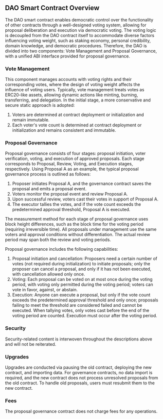 ## DAO Smart Contract Overview

The DAO smart contract enables democratic control over the functionality of other contracts through a well-designed voting system, allowing for proposal deliberation and execution via democratic voting. The voting logic is decoupled from the DAO contract itself to accommodate diverse factors influencing voting weight, such as staking economy, personal credibility, domain knowledge, and democratic procedures. Therefore, the DAO is divided into two components: Vote Management and Proposal Governance, with a unified ABI interface provided for proposal governance.

### Vote Management

This component manages accounts with voting rights and their corresponding votes, where the design of voting weight affects the influence of voting users. Typically, vote management treats votes as ERC20-like assets, allowing dynamic actions like minting, burning, transferring, and delegation. In the initial stage, a more conservative and secure static approach is adopted:
1) Voters are determined at contract deployment or initialization and remain immutable.
2) Each voter's vote count is determined at contract deployment or initialization and remains consistent and immutable.

### Proposal Governance

Proposal governance consists of four stages: proposal initiation, voter verification, voting, and execution of approved proposals. Each stage corresponds to Proposal, Review, Voting, and Execution stages, respectively. Using Proposal A as an example, the typical proposal governance process is outlined as follows:
1) Proposer initiates Proposal A, and the governance contract saves the proposal and emits a proposal event.
2) Voters monitor the proposal event and review Proposal A.
3) Upon successful review, voters cast their votes in support of Proposal A.
4) The executor tallies the votes, and if the vote count exceeds the predetermined approval threshold, Proposal A is executed.

The measurement method for each stage of proposal governance uses block height differences, such as the block time for the voting period (requiring irreversible time). All proposals under management use the same voters and approval conditions without differentiation. The actual review period may span both the review and voting periods.

Proposal governance includes the following capabilities:
1) Proposal initiation and cancellation: Proposers need a certain number of votes (not required during initialization) to initiate proposals; only the proposer can cancel a proposal, and only if it has not been executed, with cancellation allowed only once.
2) Voting: Each proposal can be voted on at most once during the voting period, with voting only permitted during the voting period; voters can vote in favor, against, or abstain.
3) Execution: Anyone can execute a proposal, but only if the vote count exceeds the predetermined approval threshold and only once; proposals failing to meet the threshold are considered failed and cannot be executed. When tallying votes, only votes cast before the end of the voting period are counted. Execution must occur after the voting period.

### Security

Security-related content is interwoven throughout the descriptions above and will not be reiterated.

### Upgrades

Upgrades are conducted via pausing the old contract, deploying the new contract, and importing data. For governance contracts, no data import is required, and the new contract does not process unresolved proposals from the old contract. To handle old proposals, users must resubmit them to the new contract.

### Fees

The proposal governance contract does not charge fees for any operations.